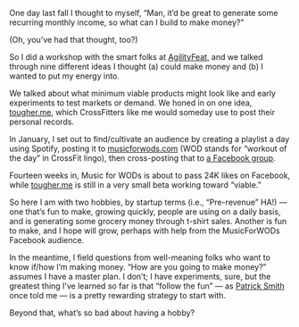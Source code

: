 

One day last fall I thought to myself, “Man, it’d be great to generate some recurring monthly income, so
what can I build to make money?”

(Oh, you’ve had that thought, too?)

So I did a workshop with the smart folks at [AgilityFeat](http://agilityfeat.com/forstartups), and we talked
through nine different ideas I thought (a) could make money and (b) I wanted to put my energy into.

We talked about what minimum viable products might look like and early experiments to test markets or demand.
We honed in on one idea, [tougher.me](http://tougher.me/), which CrossFitters like me would someday use to
post their personal records. 

In January, I set out to find/cultivate an audience by creating a playlist a day using Spotify, posting it
to [musicforwods.com](http://musicforwods.com/) (WOD stands for “workout of the day” in CrossFit
lingo), then cross-posting that to [a Facebook group](http://www.facebook.com/musicforwods). 

Fourteen weeks in, Music for WODs is about to pass 24K likes on Facebook, while
[tougher.me](http://tougher.me/) is still in a very small beta working toward “viable.”

So here I am with two hobbies, by startup terms (i.e., “Pre-revenue” HA!) — one that’s fun to make,
growing quickly, people are using on a daily basis, and is generating some grocery money through t-shirt
sales. Another is fun to make, and I hope will grow, perhaps with help from the MusicForWODs Facebook
audience.

In the meantime, I field questions from well-meaning folks who want to know if/how I’m making money. “How
are you going to make money?” assumes I have a master plan. I don’t; I have experiments, sure, but the
greatest thing I’ve learned so far is that “follow the fun” — as [Patrick
Smith](https://twitter.com/ptrcksmth) once told me — is a pretty rewarding strategy to start with.

Beyond that, what’s so bad about having a hobby?